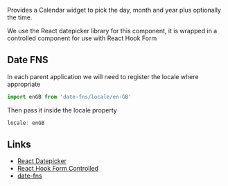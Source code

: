 Provides a Calendar widget to pick the day, month and year plus optionally the time.

We use the React datepicker library for this component, it is wrapped in a controlled component for
use with React Hook Form

## Date FNS

In each parent application we will need to register the locale where appropriate

```javascript
import enGB from 'date-fns/locale/en-GB'
```

Then pass it inside the locale property

```javascript
locale: enGB
```

## Links

- [React Datepicker](https://reactdatepicker.com/)<br />
- [React Hook Form Controlled](https://codesandbox.io/s/react-hook-form-and-react-date-picker-wrapped-at-controller-2zz2z)<br />
- [date-fns](https://date-fns.org/)<br />
